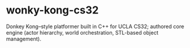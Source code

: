 # wonky-kong-cs32
Donkey Kong–style platformer built in C++ for UCLA CS32; authored core engine (actor hierarchy, world orchestration, STL-based object management).

